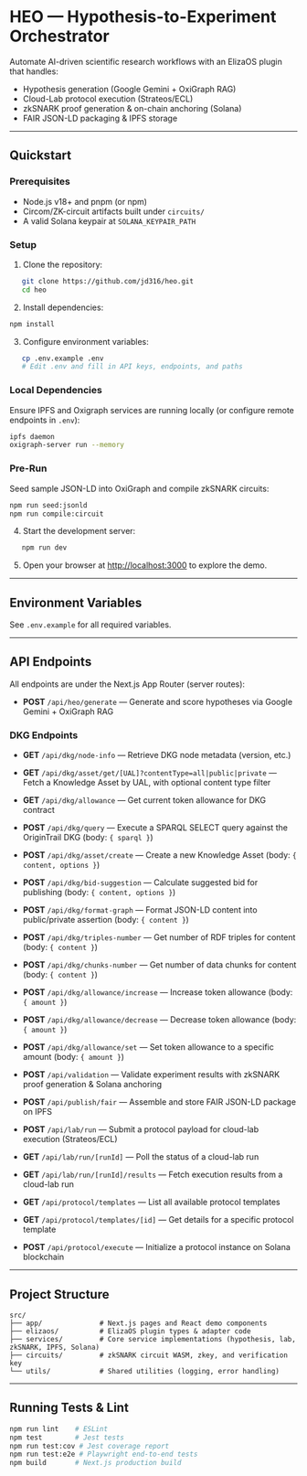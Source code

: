 # HEO — Hypothesis-to-Experiment Orchestrator

Automate AI-driven scientific research workflows with an ElizaOS plugin that handles:

- Hypothesis generation (Google Gemini + OxiGraph RAG)
- Cloud-Lab protocol execution (Strateos/ECL)
- zkSNARK proof generation & on-chain anchoring (Solana)
- FAIR JSON-LD packaging & IPFS storage

---

## Quickstart

### Prerequisites

- Node.js v18+ and pnpm (or npm)
- Circom/ZK-circuit artifacts built under `circuits/`
- A valid Solana keypair at `SOLANA_KEYPAIR_PATH`

### Setup

1. Clone the repository:

```bash
   git clone https://github.com/jd316/heo.git
   cd heo
   ```

2. Install dependencies:

```bash
npm install
   ```

3. Configure environment variables:

```bash
   cp .env.example .env
   # Edit .env and fill in API keys, endpoints, and paths
```

### Local Dependencies

Ensure IPFS and Oxigraph services are running locally (or configure remote endpoints in `.env`):

```bash
ipfs daemon
oxigraph-server run --memory
```

### Pre-Run

Seed sample JSON-LD into OxiGraph and compile zkSNARK circuits:

```bash
npm run seed:jsonld
npm run compile:circuit
```

4. Start the development server:

```bash
   npm run dev
   ```

5. Open your browser at [http://localhost:3000](http://localhost:3000) to explore the demo.

---

## Environment Variables

See `.env.example` for all required variables.

---

## API Endpoints

All endpoints are under the Next.js App Router (server routes):

- **POST** `/api/heo/generate` — Generate and score hypotheses via Google Gemini + OxiGraph RAG

### DKG Endpoints

- **GET**  `/api/dkg/node-info` — Retrieve DKG node metadata (version, etc.)
- **GET**  `/api/dkg/asset/get/[UAL]?contentType=all|public|private` — Fetch a Knowledge Asset by UAL, with optional content type filter
- **GET**  `/api/dkg/allowance` — Get current token allowance for DKG contract
- **POST** `/api/dkg/query` — Execute a SPARQL SELECT query against the OriginTrail DKG (body: `{ sparql }`)
- **POST** `/api/dkg/asset/create` — Create a new Knowledge Asset (body: `{ content, options }`)
- **POST** `/api/dkg/bid-suggestion` — Calculate suggested bid for publishing (body: `{ content, options }`)
- **POST** `/api/dkg/format-graph` — Format JSON-LD content into public/private assertion (body: `{ content }`)
- **POST** `/api/dkg/triples-number` — Get number of RDF triples for content (body: `{ content }`)
- **POST** `/api/dkg/chunks-number` — Get number of data chunks for content (body: `{ content }`)
- **POST** `/api/dkg/allowance/increase` — Increase token allowance (body: `{ amount }`)
- **POST** `/api/dkg/allowance/decrease` — Decrease token allowance (body: `{ amount }`)
- **POST** `/api/dkg/allowance/set` — Set token allowance to a specific amount (body: `{ amount }`)

- **POST** `/api/validation` — Validate experiment results with zkSNARK proof generation & Solana anchoring
- **POST** `/api/publish/fair` — Assemble and store FAIR JSON-LD package on IPFS
- **POST** `/api/lab/run` — Submit a protocol payload for cloud-lab execution (Strateos/ECL)
- **GET**  `/api/lab/run/[runId]` — Poll the status of a cloud-lab run
- **GET**  `/api/lab/run/[runId]/results` — Fetch execution results from a cloud-lab run
- **GET**  `/api/protocol/templates` — List all available protocol templates
- **GET**  `/api/protocol/templates/[id]` — Get details for a specific protocol template
- **POST** `/api/protocol/execute` — Initialize a protocol instance on Solana blockchain

---

## Project Structure

```
src/
├── app/              # Next.js pages and React demo components
├── elizaos/          # ElizaOS plugin types & adapter code
├── services/         # Core service implementations (hypothesis, lab, zkSNARK, IPFS, Solana)
├── circuits/         # zkSNARK circuit WASM, zkey, and verification key
└── utils/            # Shared utilities (logging, error handling)
```

---

## Running Tests & Lint

```bash
npm run lint    # ESLint
npm test        # Jest tests
npm run test:cov # Jest coverage report
npm run test:e2e # Playwright end-to-end tests
npm build       # Next.js production build
```
